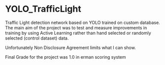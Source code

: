 ﻿# YOLO_TrafficLight
Traffic Light detection network based on YOLO trained on custom database. The main aim of the project was to test and measure improvements in training by using Active Learning rather than hand selected or randomly selected (control dataset) data.


Unfortunately Non Disclosure Agreement limits what I can show.

Final Grade for the project was 1.0 in erman scoring system

